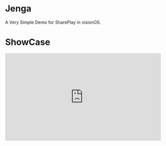 # Jenga

A Very Simple Demo for SharePlay in visionOS.

# ShowCase

<div style="position: relative; padding-bottom: 56.25%; height: 0;"><iframe src="https://jumpshare.com/embed/vZwVl5YtQgIjZRruj8HQ" frameborder="0" webkitallowfullscreen mozallowfullscreen allowfullscreen style="position: absolute; top: 0; left: 0; width: 100%; height: 100%;"></iframe></div>
